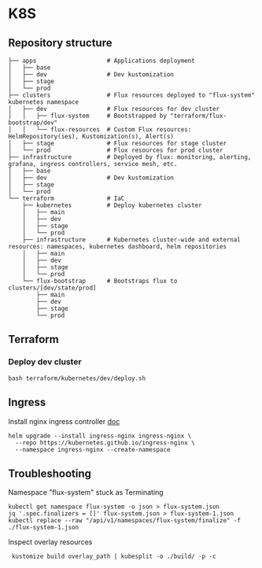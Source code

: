 # K8S
## Repository structure
```shell
├── apps                    # Applications deployment
│   ├── base
│   ├── dev                 # Dev kustomization
│   ├── stage
│   └── prod
├── clusters                # Flux resources deployed to "flux-system" kubernetes namespace
│   ├── dev                 # Flux resources for dev cluster
│   │   ├── flux-system     # Bootstrapped by "terraform/flux-bootstrap/dev"
│   │   └── flux-resources  # Custom Flux resources: HelmRepository(ies), Kustomization(s), Alert(s)
│   ├── stage               # Flux resources for stage cluster
│   └── prod                # Flux resources for prod cluster
├── infrastructure          # Deployed by flux: monitoring, alerting, grafana, ingress controllers, service mesh, etc.
│   ├── base
│   ├── dev                 # Dev kustomization
│   ├── stage
│   └── prod 
└── terraform               # IaC
    ├── kubernetes          # Deploy kubernetes cluster 
    │   ├── main
    │   ├── dev
    │   ├── stage
    │   └── prod
    ├── infrastructure      # Kubernetes cluster-wide and external resources: namespaces, kubernetes dashboard, helm repositories
    │   ├── main
    │   ├── dev
    │   ├── stage
    │   └── prod
    └── flux-bootstrap      # Bootstraps flux to clusters/[dev/state/prod]
        ├── main
        ├── dev
        ├── stage
        └── prod

```
## Terraform
### Deploy dev cluster
```shell
bash terraform/kubernetes/dev/deploy.sh
```
## Ingress
Install nginx ingress controller [doc](https://kubernetes.github.io/ingress-nginx/deploy/#quick-start)
```shell
helm upgrade --install ingress-nginx ingress-nginx \
  --repo https://kubernetes.github.io/ingress-nginx \
  --namespace ingress-nginx --create-namespace
```

## Troubleshooting
Namespace "flux-system" stuck as Terminating
```shell
kubectl get namespace flux-system -o json > flux-system.json
jq '.spec.finalizers = []' flux-system.json > flux-system-1.json
kubectl replace --raw "/api/v1/namespaces/flux-system/finalize" -f ./flux-system-1.json
```
Inspect overlay resources
```shell
 kustomize build overlay_path | kubesplit -o ./build/ -p -c
```
